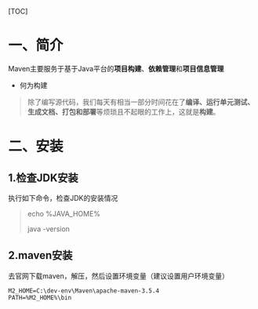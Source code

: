 [TOC]



# 一、简介

Maven主要服务于基于Java平台的**项目构建**、**依赖管理**和**项目信息管理**



- 何为构建

> 除了编写源代码，我们每天有相当一部分时间花在了**编译、运行单元测试、生成文档、打包和部署**等烦琐且不起眼的工作上，这就是**构建**。



# 二、安装

## 1.检查JDK安装

执行如下命令，检查JDK的安装情况

> echo  %JAVA_HOME%
>
> java -version



## 2.maven安装

去官网下载maven，解压，然后设置环境变量（建议设置用户环境变量）

```properties
M2_HOME=C:\dev-env\Maven\apache-maven-3.5.4
PATH=%M2_HOME%\bin
```




















































